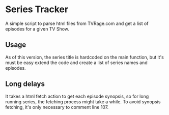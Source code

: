 # Series Tracker

A simple script to parse html files from TVRage.com and get a list of episodes
for a given TV Show.

## Usage

As of this version, the series title is hardcoded on the main function, but
it's must be easy extend the code and create a list of series names and
episodes.

## Long delays

It takes a html fetch action to get each episode synopsis, so for long running
series, the fetching process might take a while. To avoid synopsis fetching,
it's only necessary to comment line 107.
